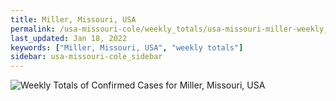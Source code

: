 ```yaml
---
title: Miller, Missouri, USA
permalink: /usa-missouri-cole/weekly_totals/usa-missouri-miller-weekly_totals.html
last_updated: Jan 18, 2022
keywords: ["Miller, Missouri, USA", "weekly totals"]
sidebar: usa-missouri-cole_sidebar
---
```


![Weekly Totals of Confirmed Cases for Miller, Missouri, USA](/covid_tracker/images/graphs/usa-missouri-miller-weekly_totals_graph.png)

